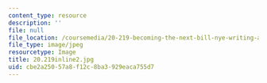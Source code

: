 ```yaml
---
content_type: resource
description: ''
file: null
file_location: /coursemedia/20-219-becoming-the-next-bill-nye-writing-and-hosting-the-educational-show-january-iap-2015/cbe2a25057a8f12c8ba3929eaca755d7_20.219inline2.jpg
file_type: image/jpeg
resourcetype: Image
title: 20.219inline2.jpg
uid: cbe2a250-57a8-f12c-8ba3-929eaca755d7
---
```

